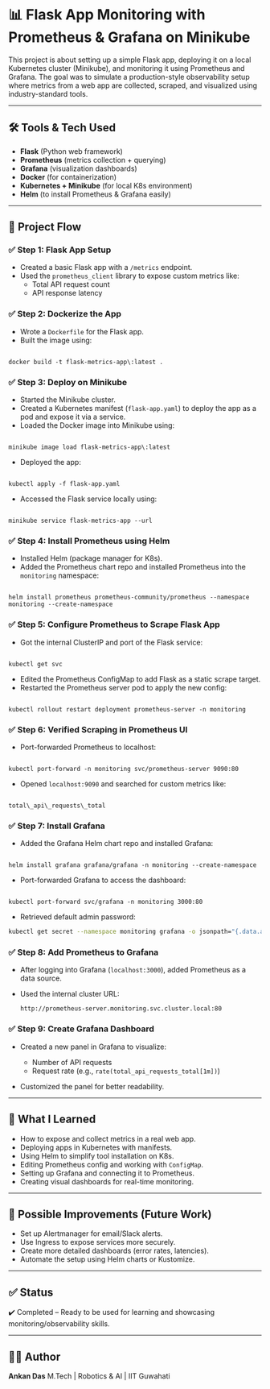 # 📊 Flask App Monitoring with Prometheus & Grafana on Minikube

This project is about setting up a simple Flask app, deploying it on a local Kubernetes cluster (Minikube), and monitoring it using Prometheus and Grafana. The goal was to simulate a production-style observability setup where metrics from a web app are collected, scraped, and visualized using industry-standard tools.

---

## 🛠️ Tools & Tech Used

- **Flask** (Python web framework)
- **Prometheus** (metrics collection + querying)
- **Grafana** (visualization dashboards)
- **Docker** (for containerization)
- **Kubernetes + Minikube** (for local K8s environment)
- **Helm** (to install Prometheus & Grafana easily)

---

## 📌 Project Flow

### ✅ Step 1: Flask App Setup
- Created a basic Flask app with a `/metrics` endpoint.
- Used the `prometheus_client` library to expose custom metrics like:
  - Total API request count
  - API response latency

### ✅ Step 2: Dockerize the App
- Wrote a `Dockerfile` for the Flask app.
- Built the image using:
```

docker build -t flask-metrics-app\:latest .

```

### ✅ Step 3: Deploy on Minikube
- Started the Minikube cluster.
- Created a Kubernetes manifest (`flask-app.yaml`) to deploy the app as a pod and expose it via a service.
- Loaded the Docker image into Minikube using:
```

minikube image load flask-metrics-app\:latest

```
- Deployed the app:
```

kubectl apply -f flask-app.yaml

```
- Accessed the Flask service locally using:
```

minikube service flask-metrics-app --url

```

### ✅ Step 4: Install Prometheus using Helm
- Installed Helm (package manager for K8s).
- Added the Prometheus chart repo and installed Prometheus into the `monitoring` namespace:
```

helm install prometheus prometheus-community/prometheus --namespace monitoring --create-namespace

```

### ✅ Step 5: Configure Prometheus to Scrape Flask App
- Got the internal ClusterIP and port of the Flask service:
```

kubectl get svc

```
- Edited the Prometheus ConfigMap to add Flask as a static scrape target.
- Restarted the Prometheus server pod to apply the new config:
```

kubectl rollout restart deployment prometheus-server -n monitoring

```

### ✅ Step 6: Verified Scraping in Prometheus UI
- Port-forwarded Prometheus to localhost:
```

kubectl port-forward -n monitoring svc/prometheus-server 9090:80

```
- Opened `localhost:9090` and searched for custom metrics like:
```

total\_api\_requests\_total

```

### ✅ Step 7: Install Grafana
- Added the Grafana Helm chart repo and installed Grafana:
```

helm install grafana grafana/grafana -n monitoring --create-namespace

```
- Port-forwarded Grafana to access the dashboard:
```

kubectl port-forward svc/grafana -n monitoring 3000:80

````
- Retrieved default admin password:
```bash
kubectl get secret --namespace monitoring grafana -o jsonpath="{.data.admin-password}" | base64 --decode
````

### ✅ Step 8: Add Prometheus to Grafana

* After logging into Grafana (`localhost:3000`), added Prometheus as a data source.
* Used the internal cluster URL:

  ```
  http://prometheus-server.monitoring.svc.cluster.local:80
  ```

### ✅ Step 9: Create Grafana Dashboard

* Created a new panel in Grafana to visualize:

  * Number of API requests
  * Request rate (e.g., `rate(total_api_requests_total[1m])`)
* Customized the panel for better readability.

---

## 📖 What I Learned

* How to expose and collect metrics in a real web app.
* Deploying apps in Kubernetes with manifests.
* Using Helm to simplify tool installation on K8s.
* Editing Prometheus config and working with `ConfigMap`.
* Setting up Grafana and connecting it to Prometheus.
* Creating visual dashboards for real-time monitoring.

---

## 🚀 Possible Improvements (Future Work)

* Set up Alertmanager for email/Slack alerts.
* Use Ingress to expose services more securely.
* Create more detailed dashboards (error rates, latencies).
* Automate the setup using Helm charts or Kustomize.

---

## ✅ Status

✔️ Completed – Ready to be used for learning and showcasing monitoring/observability skills.

---

## 🙋‍♂️ Author

**Ankan Das**
M.Tech | Robotics & AI | IIT Guwahati

```